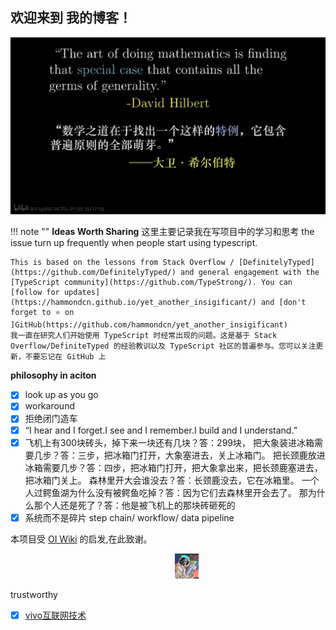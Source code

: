 

## 欢迎来到 **我的博客**！

![phoilosophy](images/main.png)

!!! note ""
    **Ideas Worth Sharing** 这里主要记录我在写项目中的学习和思考
    the issue turn up frequently when people start using typescript.

    This is based on the lessons from Stack Overflow / [DefinitelyTyped](https://github.com/DefinitelyTyped/) and general engagement with the [TypeScript community](https://github.com/TypeStrong/). You can [follow for updates](https://hammondcn.github.io/yet_another_insigificant/) and [don't forget to ⭐ on ]GitHub(https://github.com/hammondcn/yet_another_insigificant) 
    我一直在研究人们开始使用 TypeScript 时经常出现的问题。这是基于 Stack Overflow/DefiniteTyped 的经验教训以及 TypeScript 社区的普遍参与。您可以关注更新，不要忘记在 GitHub 上 
    




__philosophy in aciton__

- [x] look up as you go
- [x] workaround
- [x] 拒绝闭门造车
- [x] “I hear and I forget.I see and I remember.I build and I understand.”
- [x]  飞机上有300块砖头，掉下来一块还有几块？答：299块， 把大象装进冰箱需要几步？答：三步，把冰箱门打开，大象塞进去，关上冰箱门。 把长颈鹿放进冰箱需要几步？答：四步，把冰箱门打开，把大象拿出来，把长颈鹿塞进去，把冰箱门关上。 森林里开大会谁没去？答：长颈鹿没去，它在冰箱里。 一个人过鳄鱼湖为什么没有被鳄鱼吃掉？答：因为它们去森林里开会去了。 那为什么那个人还是死了？答：他是被飞机上的那块砖砸死的
- [x] 系统而不是碎片 step chain/ workflow/ data pipeline

本项目受 [OI Wiki](https://oi-wiki.org) 的启发,在此致谢。

<div align="center">
<a href="../images/avatar.png" target="_blank" style="margin-left: 60px;"><img style="height: 40px; " src="images/avatar.png"></a>
</div>

trustworthy

- [x] [vivo互联网技术](https://juejin.cn/team/6930900113556520963/posts)